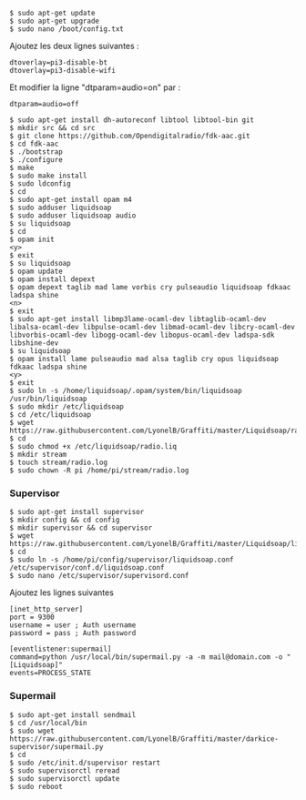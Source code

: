     $ sudo apt-get update
    $ sudo apt-get upgrade
    $ sudo nano /boot/config.txt

Ajoutez les deux lignes suivantes :

    dtoverlay=pi3-disable-bt
    dtoverlay=pi3-disable-wifi
    
Et modifier la ligne "dtparam=audio=on" par :

    dtparam=audio=off

    $ sudo apt-get install dh-autoreconf libtool libtool-bin git   
    $ mkdir src && cd src
    $ git clone https://github.com/Opendigitalradio/fdk-aac.git
    $ cd fdk-aac
    $ ./bootstrap
    $ ./configure
    $ make
    $ sudo make install
    $ sudo ldconfig
    $ cd
    $ sudo apt-get install opam m4
    $ sudo adduser liquidsoap
    $ sudo adduser liquidsoap audio
    $ su liquidsoap
    $ cd
    $ opam init
    <y>
    $ exit
    $ su liquidsoap
    $ opam update
    $ opam install depext
    $ opam depext taglib mad lame vorbis cry pulseaudio liquidsoap fdkaac ladspa shine
    <n>
    $ exit
    $ sudo apt-get install libmp3lame-ocaml-dev libtaglib-ocaml-dev libalsa-ocaml-dev libpulse-ocaml-dev libmad-ocaml-dev libcry-ocaml-dev libvorbis-ocaml-dev libogg-ocaml-dev libopus-ocaml-dev ladspa-sdk libshine-dev
    $ su liquidsoap
    $ opam install lame pulseaudio mad alsa taglib cry opus liquidsoap fdkaac ladspa shine
    <y>
    $ exit
    $ sudo ln -s /home/liquidsoap/.opam/system/bin/liquidsoap /usr/bin/liquidsoap
    $ sudo mkdir /etc/liquidsoap
    $ cd /etc/liquidsoap
    $ wget https://raw.githubusercontent.com/LyonelB/Graffiti/master/Liquidsoap/radio.liq
    $ cd
    $ sudo chmod +x /etc/liquidsoap/radio.liq
    $ mkdir stream
    $ touch stream/radio.log
    $ sudo chown -R pi /home/pi/stream/radio.log
    
### Supervisor

    $ sudo apt-get install supervisor
    $ mkdir config && cd config
    $ mkdir supervisor && cd supervisor
    $ wget https://raw.githubusercontent.com/LyonelB/Graffiti/master/Liquidsoap/liquidsoap.conf
    $ cd
    $ sudo ln -s /home/pi/config/supervisor/liquidsoap.conf /etc/supervisor/conf.d/liquidsoap.conf
    $ sudo nano /etc/supervisor/supervisord.conf    

Ajoutez les lignes suivantes

    [inet_http_server]
    port = 9300
    username = user ; Auth username
    password = pass ; Auth password

    [eventlistener:supermail]
    command=python /usr/local/bin/supermail.py -a -m mail@domain.com -o "[Liquidsoap]"
    events=PROCESS_STATE

### Supermail

    $ sudo apt-get install sendmail
    $ cd /usr/local/bin
    $ sudo wget https://raw.githubusercontent.com/LyonelB/Graffiti/master/darkice-supervisor/supermail.py
    $ cd
    $ sudo /etc/init.d/supervisor restart
    $ sudo supervisorctl reread
    $ sudo supervisorctl update
    $ sudo reboot
